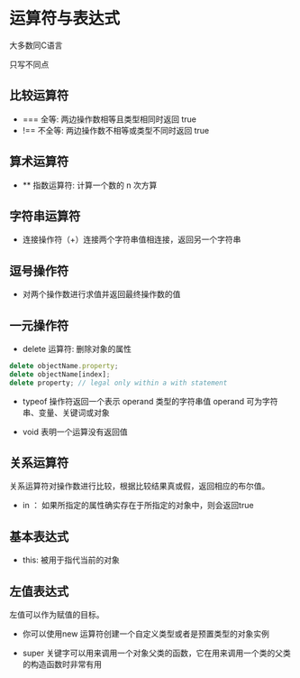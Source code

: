 # 运算符与表达式

大多数同C语言

只写不同点

## 比较运算符

- === 全等: 两边操作数相等且类型相同时返回 true
- !== 不全等: 两边操作数不相等或类型不同时返回 true

## 算术运算符

- \*\* 指数运算符: 计算一个数的 n 次方算

## 字符串运算符

- 连接操作符（+）连接两个字符串值相连接，返回另一个字符串

## 逗号操作符

- 对两个操作数进行求值并返回最终操作数的值

## 一元操作符

- delete 运算符: 删除对象的属性

```js
delete objectName.property;
delete objectName[index];
delete property; // legal only within a with statement
```

- typeof 操作符返回一个表示 operand 类型的字符串值 operand 可为字符串、变量、关键词或对象

- void 表明一个运算没有返回值

## 关系运算符

关系运算符对操作数进行比较，根据比较结果真或假，返回相应的布尔值。

- in ： 如果所指定的属性确实存在于所指定的对象中，则会返回true

## 基本表达式

- this: 被用于指代当前的对象

## 左值表达式

左值可以作为赋值的目标。

- 你可以使用new 运算符创建一个自定义类型或者是预置类型的对象实例

- super 关键字可以用来调用一个对象父类的函数，它在用来调用一个类的父类的构造函数时非常有用
